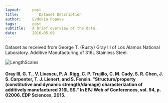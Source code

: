 ```yaml
---
layout:     post
title:         Dataset Description
author:     Evdokia Popova
tags: 		post
subtitle:  	A brief overview of the data.
date:       2016-05-09
---
```

<!-- Start Writing Below in Markdown -->

Dataset as received from George T. (Rusty) Gray III of Los Alamos National Laboratory. Additive Manufacturing of 316L Stainless Steel.

![LengthScales](/EAB-AM-Project/img/AMData.png)

#### Gray III, G. T., V. Livescu, P. A. Rigg, C. P. Trujillo, C. M. Cady, S. R. Chen, J. S. Carpenter, T. J. Lienert, and S. Fensin. "Structure/property (constitutive and dynamic strength/damage) characterization of additively manufactured 316L SS." In EPJ Web of Conferences, vol. 94, p. 02006. EDP Sciences, 2015.
